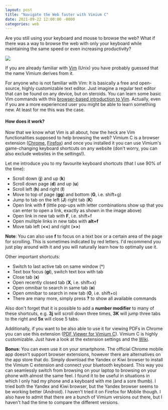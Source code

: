 ```yaml
---
layout: post
title: "Navigate the Web faster with Vimium C"
date: 2021-09-22 12:00:00 -0000
categories: web
---
```


Are you still using your keyboard and mouse to browse the web?
What if there was a way to browse the web with only your keyboard while maintaining the same speed or even increasing productivity?

<img src="https://addons.cdn.mozilla.net/user-media/previews/full/223/223516.png">

If you are already familiar with <a href="https://en.wikipedia.org/wiki/Vim_(text_editor)" target="_blank">Vim</a> (Unix) you have probably guessed that the name Vimium derives from it.

For anyone who is not familiar with Vim: It is basically a free and open-source, highly customizable text editor. Just imagine a regular text editor that can be found on any device, but on steroids. You can learn some basic Vim commands with this <a href="https://www.openvim.com/" target="_blank">browser-based introduction to Vim</a>. Actually, even if you are a more experienced user you might be able to learn something new. At least for me this was the case.

#### How does it work?

Now that we know what Vim is all about, how the heck are Vim functionalities supposed to help browsing the web? Vimium C is a browser extension (<a href="https://chrome.google.com/webstore/detail/vimium-c-all-by-keyboard/hfjbmagddngcpeloejdejnfgbamkjaeg?hl=en" target="_blank">Chrome</a>, <a href="https://addons.mozilla.org/en-US/firefox/addon/vimium-c/">Firefox</a>) and once you installed it you can use Vimium's game-changing keyboard shortcuts on any website (don't worry, you can also exclude websites in the settings!). 

Let me introduce you to my favourite keyboard shortcuts (that I use 90% of the time):

- Scroll down (**j**) and up (**k**)
- Scroll down page (**d**) and up (**u**)
- Scroll left (**h**) and right (**l**)
- Move to top of page (**gg**) and bottom (**G**, i.e. shift+g)
- Jump to tab on the left (**J**) right tab (**K**)
- Open link with **f** (little pop-ups with letter combinations show up that you can enter to open a link, exactly as shown in the image above)
- Open link in new tab with **F**, i.e. shift+f
- Open mulitple links in new tabs with **alt+f** 
- Move tab left (**<<**) and right (**>>**)

**Note**: You can also use **f** to focus on a text box or a certain area of the page for scrolling. This is sometimes indicated by red letters. I'd recommend you just play around with it and you will naturally learn how to optimally use it.


Other important shortcuts:
- Switch to last active tab on same window (**^**)
- Text box focus (**gi**), switch text box with tab
- Close tab (**x**)
- Open recently closed tab (**X**, i.e. shift+x)
- Open omnibar to search in same tab (**o**)
- Open omnibar to search in new tab (**O**, i.e. shift+o)
- There are many more, simply press **?** to show all available commands

Also don't forget that it is possible to add a **number modifier** to many of these shortcuts, e.g. **3j** will scroll down three times, **3K** will jump three tabs to the right and **5x** will close 5 tabs.

Additionally, if you want to be also able to use it for viewing PDFs in Chrome you can use this extension (<a href="https://chrome.google.com/webstore/detail/pdf-viewer-for-vimium-c/nacjakoppgmdcpemlfnfegmlhipddanj" target="_blank">PDF Viewer for Vimium C</a>). Vimium C is highly customizable. Just have a look at the extension settings and the <a href="https://github.com/gdh1995/vimium-c/wiki" target="_blank">Wiki</a>.

**Bonus**: You can even use it on your smartphone. The official Chrome mobile app doesn't support browser extensions, however there are alternatives on the app store that do. Simply download the Yandex or Kiwi browser to install the Vimium C extension and connect your bluetooth keyboard. This way you can seamlessly switch from browsing on your laptop to browsing on your phone with almost the same feel. I found it to be useful in situations in which I only had my phone and a keyboard with me (and a sore thumb). I tried both the Yandex and Kiwi browser, but the Yandex browser seems to be working better (Android). I haven't tried it on Firefox for Mobile though. I also have to admit that there are a bunch of Vimium versions out there, but I haven't had the time to compare the different versions.
